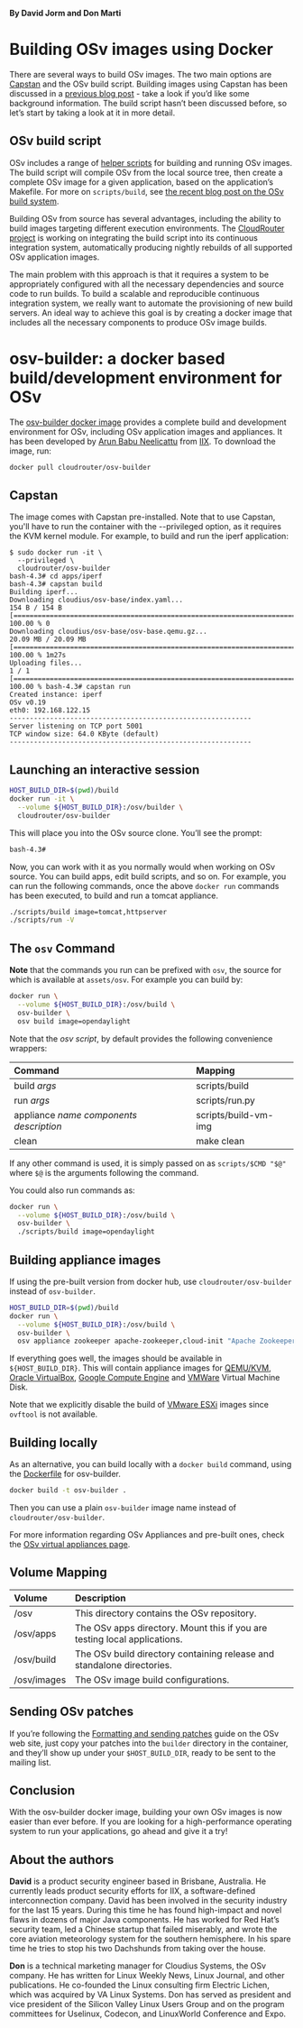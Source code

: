 **By David Jorm and Don Marti**

# Building OSv images using Docker

There are several ways to build OSv images. The two main options are [Capstan](http://osv.io/capstan/) and the OSv build script. Building images using Capstan has been discussed in a [previous blog post](https://cloudrouter.org/cloudrouter/2015/04/09/opendaylight-on-osv.html) - take a look if you’d like some background information. The build script hasn’t been discussed before, so let’s start by taking a look at it in more detail.

## OSv build script

OSv includes a range of [helper scripts](https://github.com/cloudius-systems/osv/tree/master/scripts) for building and running OSv images. The build script will compile OSv from the local source tree, then create a complete OSv image for a given application, based on the application’s Makefile. For more on `scripts/build`, see [the recent blog post on the OSv build system](http://osv.io/blog/blog/2015/04/08/makefile/).

Building OSv from source has several advantages, including the ability to build images targeting different execution environments. The [CloudRouter project](https://cloudrouter.org) is working on integrating the build script into its continuous integration system, automatically producing nightly rebuilds of all supported OSv application images.

The main problem with this approach is that it requires a system to be appropriately configured with all the necessary dependencies and source code to run builds. To build a scalable and reproducible continuous integration system, we really want to automate the provisioning of new build servers. An ideal way to achieve this goal is by creating a docker image that includes all the necessary components to produce OSv image builds.

# osv-builder: a docker based build/development environment for OSv

The [osv-builder docker image](https://registry.hub.docker.com/u/cloudrouter/osv-builder/) provides a complete build and development environment for OSv, including OSv application images and appliances. It has been developed by [Arun Babu Neelicattu](https://github.com/abn/) from [IIX](http://iix.net). To download the image, run:

```sh
docker pull cloudrouter/osv-builder
```

## Capstan

The image comes with Capstan pre-installed. Note that to use Capstan, you'll have to run the container with the --privileged option, as it requires the KVM kernel module. For example, to build and run the iperf application:

```
$ sudo docker run -it \
  --privileged \
  cloudrouter/osv-builder
bash-4.3# cd apps/iperf
bash-4.3# capstan build
Building iperf...
Downloading cloudius/osv-base/index.yaml...
154 B / 154 B [=================================================================================================================] 100.00 % 0
Downloading cloudius/osv-base/osv-base.qemu.gz...
20.09 MB / 20.09 MB [=======================================================================================================] 100.00 % 1m27s
Uploading files...
1 / 1 [=========================================================================================================================] 100.00 % bash-4.3# capstan run
Created instance: iperf
OSv v0.19
eth0: 192.168.122.15
------------------------------------------------------------
Server listening on TCP port 5001
TCP window size: 64.0 KByte (default)
------------------------------------------------------------
```
## Launching an interactive session

```sh
HOST_BUILD_DIR=$(pwd)/build
docker run -it \
  --volume ${HOST_BUILD_DIR}:/osv/builder \
  cloudrouter/osv-builder
```


This will place you into the OSv source clone.  You’ll see the prompt:
```sh
bash-4.3# 
```
Now, you can work with it as you normally would when working on OSv source.  You can build apps, edit build scripts, and so on. For example, you can run the following commands, once the above `docker run` commands has been executed, to build and run a tomcat appliance.

```sh
./scripts/build image=tomcat,httpserver
./scripts/run -V
```

## The `osv` Command

**Note** that the commands you run can be prefixed with `osv`, the source for which is available at `assets/osv`. For example you can build by:

```sh
docker run \
  --volume ${HOST_BUILD_DIR}:/osv/build \
  osv-builder \
  osv build image=opendaylight
```

Note that the _osv script_, by default provides the following convenience wrappers:

| Command  | Mapping |
| :------------ | :------------ |
| build _args_ | scripts/build |
| run _args_ | scripts/run.py |
| appliance _name_ _components_ _description_ | scripts/build-vm-img |
| clean | make clean |

If any other command is used, it is simply passed on as `scripts/$CMD "$@"` where `$@` is the arguments following the command.

You could also run commands as:

```sh
docker run \
  --volume ${HOST_BUILD_DIR}:/osv/build \
  osv-builder \
  ./scripts/build image=opendaylight
```

## Building appliance images

If using the pre-built version from docker hub, use `cloudrouter/osv-builder` instead of `osv-builder`.

```sh
HOST_BUILD_DIR=$(pwd)/build
docker run \
  --volume ${HOST_BUILD_DIR}:/osv/build \
  osv-builder \
  osv appliance zookeeper apache-zookeeper,cloud-init "Apache Zookeeper on OSv"
```

If everything goes well, the images should be available in `${HOST_BUILD_DIR}`. This will contain appliance images for [QEMU/KVM](http://wiki.qemu.org/KVM), [Oracle VirtualBox](https://www.virtualbox.org/), [Google Compute Engine](https://cloud.google.com/compute/) and [VMWare](https://www.vmware.com/) Virtual Machine Disk.

Note that we explicitly disable the build of [VMware ESXi](http://www.vmware.com/products/esxi-and-esx/overview) images since `ovftool` is not available.


## Building locally


As an alternative, you can build locally with a `docker build` command, using the [Dockerfile](https://registry.hub.docker.com/u/cloudrouter/osv-builder/dockerfile/) for osv-builder.

```sh
docker build -t osv-builder .
```


Then you can use a plain `osv-builder` image name instead of `cloudrouter/osv-builder`.

For more information regarding OSv Appliances and pre-built ones, check the [OSv virtual appliances page](http://osv.io/virtual-appliances/).

## Volume Mapping

| Volume  | Description |
| :------------ | :------------ |
| /osv | This directory contains the OSv repository. |
| /osv/apps | The OSv apps directory. Mount this if you are testing local applications. |
| /osv/build | The OSv build directory containing release and standalone directories. |
| /osv/images | The OSv image build configurations. |

## Sending OSv patches
If you’re following the [Formatting and sending patches](https://github.com/cloudius-systems/osv/wiki/Formatting-and-sending-patches) guide on the OSv web site, just copy your patches into the `builder` directory in the container, and they’ll show up under your `$HOST_BUILD_DIR`, ready to be sent to the mailing list.

## Conclusion

With the osv-builder docker image, building your own OSv images is now easier than ever before. If you are looking for a high-performance operating system to run your applications, go ahead and give it a try!

## About the authors

**David** is a product security engineer based in Brisbane, Australia. He currently leads product security efforts for IIX, a software-defined interconnection company. David has been involved in the security industry for the last 15 years. During this time he has found high-impact and novel flaws in dozens of major Java components. He has worked for Red Hat’s security team, led a Chinese startup that failed miserably, and wrote the core aviation meteorology system for the southern hemisphere. In his spare time he tries to stop his two Dachshunds from taking over the house.

**Don** is a technical marketing manager for Cloudius Systems, the OSv company. He has written for Linux Weekly News, Linux Journal, and other publications. He co-founded the Linux consulting firm Electric Lichen, which was acquired by VA Linux Systems. Don has served as president and vice president of the Silicon Valley Linux Users Group and on the program committees for Uselinux, Codecon, and LinuxWorld Conference and Expo.
